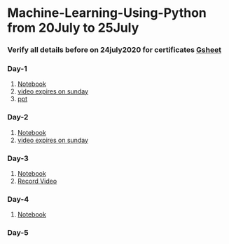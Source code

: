# Machine-Learning-Using-Python from 20July to 25July

### Verify all details before on 24july2020 for certificates [Gsheet](https://docs.google.com/spreadsheets/d/1FYHZpdf6jdExRT7Kn475vGeXpWvnjwqMqH_iNgLaGQg/edit?usp=sharing)

### Day-1
1. [Notebook](https://github.com/AP-State-Skill-Development-Corporation/Machine-Learning-Using-Python-AB1/blob/master/Day-1/01_Day1.ipynb)
2. [video expires on sunday](https://transcripts.gotomeeting.com/#/s/d90478ee7daed7ea6709a84c762df0d43d6a9cc18151eff3ad3583cb826d5719)
3. [ppt](https://github.com/AP-State-Skill-Development-Corporation/Machine-Learning-Using-Python-AB1/blob/master/Day-1/Machine%20Learning%20with%20Python.pdf)


### Day-2
1. [Notebook](https://github.com/AP-State-Skill-Development-Corporation/Machine-Learning-Using-Python-AB1/blob/master/Day-2/02_Day2.ipynb)
2. [video expires on sunday](https://transcripts.gotomeeting.com/#/s/06d5c9696b13e550054acb23b4029986b305473baf25710fc076c323afe3b2db)

### Day-3
1. [Notebook](https://github.com/AP-State-Skill-Development-Corporation/Machine-Learning-Using-Python-AB1/blob/master/Day-3/22-07-2020.ipynb)<br>
2. [Record Video](https://transcripts.gotomeeting.com/#/s/51e0e3f261dbf614e691e99d65fd133bc0c9486c39421e60747bb29395fc534f)

### Day-4
1. [Notebook](https://github.com/AP-State-Skill-Development-Corporation/Machine-Learning-Using-Python-AB1/blob/master/Day-4/Day4MLAB.ipynb)<br>

### Day-5
